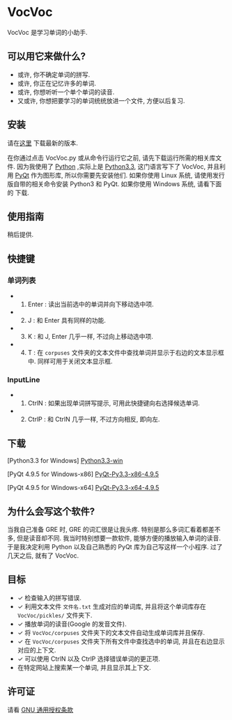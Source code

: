 VocVoc
======

VocVoc 是学习单词的小助手.

可以用它来做什么?
-------------

+ 或许, 你不确定单词的拼写.
+ 或许, 你正在记忆许多的单词.
+ 或许, 你想听听一个单个单词的读音.
+ 又或许, 你想把要学习的单词统统放进一个文件, 方便以后复习.

安装
----

请在[这里][master] 下载最新的版本.

在你通过点击 VocVoc.py 或从命令行运行它之前, 请先下载运行所需的相关库文件.
因为我使用了 [Python][] ,实际上是 [Python3.3][Python3], 这门语言写下了 VocVoc,
并且利用 [PyQt][] 作为图形库, 所以你需要先安装他们.
如果你使用 Linux 系统, 请使用发行版自带的相关命令安装 Python3 和 PyQt.
如果你使用 Windows 系统, 请看下面的 下载.

使用指南
--------

稍后提供.

快捷键
------

### 单词列表 ###

* 1. Enter : 读出当前选中的单词并向下移动选中项.
* 2. J : 和 Enter 具有同样的功能.
* 3. K : 和 J, Enter 几乎一样, 不过向上移动选中项.
* 4. T : 在 `corpuses` 文件夹的文本文件中查找单词并显示于右边的文本显示框中. 同样可用于关闭文本显示框.

### InputLine ###

* 1. CtrlN : 如果出现单词拼写提示, 可用此快捷键向右选择候选单词.
* 2. CtrlP : 和 CtrlN 几乎一样, 不过方向相反, 即向左.

下载
----

[Python3.3 for Windows] [Python3.3-win]

[PyQt 4.9.5 for Windows-x86] [PyQt-Py3.3-x86-4.9.5]

[PyQt 4.9.5 for Windows-x64] [PyQt-Py3.3-x64-4.9.5]

为什么会写这个软件?
-------------------

当我自己准备 GRE 时, GRE 的词汇很是让我头疼. 特别是那么多词汇看着都差不多,
但是读音却不同. 我当时特别想要一款软件, 能够方便的播放输入单词的读音.
于是我决定利用 Python 以及自己熟悉的 PyQt 库为自己写这样一个小程序.
过了几天之后, 就有了 VocVoc.

目标
----
* ✓ 检查输入的拼写错误.
* ✓ 利用文本文件 `文件名.txt` 生成对应的单词库, 并且将这个单词库存在 `VocVoc/pickles/` 文件夹下.
* ✓ 播放单词的读音(Google 的发音文件).
* ✓ 将 `VocVoc/corpuses` 文件夹下的文本文件自动生成单词库并且保存.
* ✓ 在 `VocVoc/corpuses` 文件夹下所有文件中查找选中的单词, 并且在右边显示对应的上下文.
* ✓ 可以使用 CtrlN 以及 CtrlP 选择错误单词的更正项.
*   在特定网站上搜索某一个单词, 并且显示其上下文.

许可证
------

请看 [GNU 通用授权条款][GPLv3]


[master]:https://github.com/thedevil7/VocVoc/archive/master.zip
[Python]:http://www.python.org/
[Python3]:http://www.python.org/download/releases/3.3.0/
[Python3.3-win]:http://www.python.org/ftp/python/3.3.0/python-3.3.0.msi
[PyQt]:http://www.riverbankcomputing.com/software/pyqt/intro
[PyQt-Py3.3-x64-4.9.5]:http://sourceforge.net/projects/pyqt/files/PyQt4/PyQt-4.9.5/PyQt-Py3.3-x64-gpl-4.9.5-1.exe
[PyQt-Py3.3-x86-4.9.5]:http://sourceforge.net/projects/pyqt/files/PyQt4/PyQt-4.9.5/PyQt-Py3.3-x86-gpl-4.9.5-1.exe
[GPLv3]:http://www.gnu.org/licenses/gpl-3.0-standalone.html
